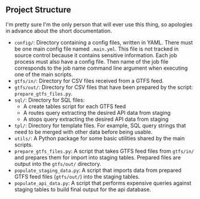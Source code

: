 ## Project Structure

I'm pretty sure I'm the only person that will ever use this thing, so apologies in advance about the short documentation.

* `config/`: Directory containing a config files, written in YAML. There must be one main config file named `.main.yml`. This file is not tracked in source control because it contains sensitive information. Each job process must also have a config file. Then name of the job file corresponds to the job name command line argument when executing one of the main scripts.
* `gtfs/in/`: Directory for CSV files received from a GTFS feed.
* `gtfs/out/`: Directory for CSV files that have been prepared by the script: `prepare_gtfs_files.py`.
* `sql/`: Directory for SQL files:
    * A create tables script for each GTFS feed
    * A routes query extracting the desired API data from staging
    * A stops query extracting the desired API data from staging
* `tpl/`: Directory for template files. For example, SQL query strings that need to be merged with other data before being usable.
* `utils/`: A Python package for some basic utilities shared by the main scripts.
* `prepare_gtfs_files.py`: A script that takes GTFS feed files from `gtfs/in/` and prepares them for import into staging tables. Prepared files are output into the `gtfs/out/` directory.
* `populate_staging_data.py`: A script that imports data from prepared GTFS feed files (`gtfs/out/`) into the staging tables.
* `populate_api_data.py`: A script that performs expensive queries against staging tables to build final output for the api database.
